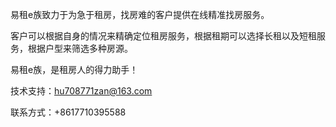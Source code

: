 易租e族致力于为急于租房，找房难的客户提供在线精准找房服务。

客户可以根据自身的情况来精确定位租房服务，根据租期可以选择长租以及短租服务，根据户型来筛选多种房源。

易租e族，是租房人的得力助手！

技术支持：hu708771zan@163.com

联系方式：+8617710395588
